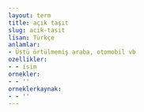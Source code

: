 ```yaml
---
layout: term
title: açık taşıt
slug: acik-tasit
lisan: Türkçe
anlamlar:
- Üstü örtülmemiş araba, otomobil vb
ozellikler:
- - isim
ornekler:
- - ''
orneklerkaynak:
- - ''
---
```

